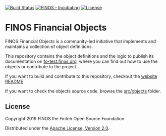 [![Build Status](https://travis-ci.org/finos-fo/finos-fo.svg?branch=master)](https://travis-ci.com/finos-fo/finos-fo)
[![FINOS - Incubating](https://cdn.rawgit.com/finos/contrib-toolbox/master/images/badge-incubating.svg)](https://finosfoundation.atlassian.net/wiki/display/FINOS/Incubating)
[![License](https://img.shields.io/badge/License-Apache%202.0-blue.svg)](https://opensource.org/licenses/Apache-2.0)

# FINOS Financial Objects

FINOS Financial Objects is a community-led initiative that implements and maintains a collection of object definitions.

This repository contains the object definitions and the logic to publish its documentation on [fo-test.finos.org](https://fo-test.finos.org), where you can find out how to use the objects or contribute to the project.

If you want to build and contribute to this repository, checkout the [website README](website/README.md)

If you want to check the objects source code, browse the [src/objects](src/objects) folder.

## License

Copyright 2019 FINOS the Finteh Open Source Foundation

Distributed under the [Apache License, Version 2.0](http://www.apache.org/licenses/LICENSE-2.0).